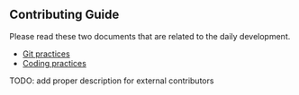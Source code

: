 Contributing Guide
-------------------

Please read these two documents that are related to the daily development.
 - [Git practices](git_practices.md)
 - [Coding practices](coding_practices.md)

TODO: add proper description for external contributors 